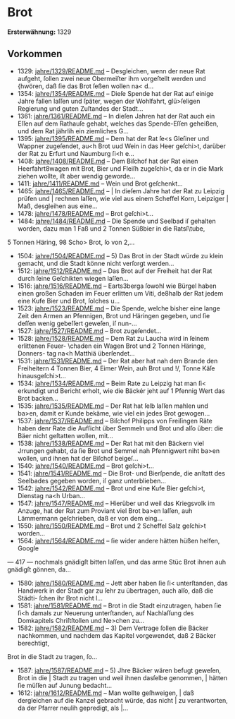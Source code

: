 # Brot

**Ersterwähnung:** 1329

## Vorkommen
- 1329: [jahre/1329/README.md](../jahre/1329/README.md) – Desgleichen, wenn der neue Rat aufgeht, ſollen zwei neue
Obermeiſter ihm vorgeſtellt werden und {hwören, daß ſie
das Brot ſeßen wollen na< d...
- 1354: [jahre/1354/README.md](../jahre/1354/README.md) – Dieſe Spende hat der Rat
auf einige Jahre fallen laſſen und ſpäter, wegen der
Wohlfahrt, glü>ſeligen Regierung und guten Zuſtandes
der Stadt...
- 1361: [jahre/1361/README.md](../jahre/1361/README.md) – In dieſen Jahren hat der Rat auch ein Eſſen auf
dem Rathauſe gehabt, welches das Spende-Eſſen geheißen,
und dem Rat jährlih ein ziemliches G...
- 1395: [jahre/1395/README.md](../jahre/1395/README.md) – Dem hat der Rat ſe<s Gleſiner und Wappner
zugeſendet, au<h Brot uud Wein in das Heer geſchi>t,
darüber der Rat zu Erfurt und Naumburg ſi<h e...
- 1408: [jahre/1408/README.md](../jahre/1408/README.md) – Dem Biſchof hat der Rat einen Heerfahrt8wagen mit
Brot, Bier und Fleiſh zugeſchi>t, da er in die Mark
ziehen wollte, iſt aber wendig geworde...
- 1411: [jahre/1411/README.md](../jahre/1411/README.md) – Wein und Brot geſchenkt...
- 1465: [jahre/1465/README.md](../jahre/1465/README.md) – |
In dieſem Jahre hat der Rat zu Leipzig prüfen und |
rechnen laſſen, wie viel aus einem Scheffel Korn, Leipziger |
Maß, desgleihen aus eine...
- 1478: [jahre/1478/README.md](../jahre/1478/README.md) – Brot geſchi>t...
- 1484: [jahre/1484/README.md](../jahre/1484/README.md) – Die Spende und Seelbad iſ gehalten worden, dazu
man 1 Faß und 2 Tonnen Süßbier in die Ratsſ\tube,

5 Tonnen Häring, 98 Scho> Brot, ſo von 2,...
- 1504: [jahre/1504/README.md](../jahre/1504/README.md) – 5) Das Brot in der Stadt würde zu klein gemacht,
und die Stadt könne nicht verſorgt werden...
- 1512: [jahre/1512/README.md](../jahre/1512/README.md) – Das Brot auf der Freiheit hat der Rat durch ſeine
Geſchikten wiegen laſſen...
- 1516: [jahre/1516/README.md](../jahre/1516/README.md) – Earts3berga ſowohl wie Bürgel haben einen großen
Schaden im Feuer erlitten um Viti, de8halb der Rat jedem
eine Kufe Bier und Brot, ſolches u...
- 1523: [jahre/1523/README.md](../jahre/1523/README.md) – Die Spende, welche bisher eine
lange Zeit den Armen an Pfennigen, Brot und Häringen
gegeben, und ſie deſſen wenig gebeſſert geweſen, iſ nun-...
- 1527: [jahre/1527/README.md](../jahre/1527/README.md) – Brot zugeſendet...
- 1528: [jahre/1528/README.md](../jahre/1528/README.md) – Dem Rat zu Laucha wird in ſeinem erlittenen Feuer-
\chaden ein Wagen Brot und 2 Tonnen Häringe, Donners-
tag na<h Matthiä überſendet...
- 1531: [jahre/1531/README.md](../jahre/1531/README.md) – Der Rat aber hat nah dem Brande den Freiheitern
4 Tonnen Bier, 4 Eimer Wein, auh Brot und !/, Tonne
Käſe hinausgeſchi>t...
- 1534: [jahre/1534/README.md](../jahre/1534/README.md) – Beim Rate zu Leipzig hat man ſi< erkundigt und
Bericht erholt, wie die Bäckér jeht auf 1 Pfennig Wert
das Brot backen...
- 1535: [jahre/1535/README.md](../jahre/1535/README.md) – Der Rat hat ſelb laſſen mahlen und ba>en, damit
er Kunde bekäme, wie viel ein jedes Brot gewogen...
- 1537: [jahre/1537/README.md](../jahre/1537/README.md) – Biſchof Philipps von Freiſingen Räte haben denr
Rate die Aufſicht über Semmeln und Brot und alſo über:
die Bäer nicht geſtatten wollen, mit...
- 1538: [jahre/1538/README.md](../jahre/1538/README.md) – Der Rat hat mit den Bäckern viel Jrrungen gehabt,
da ſie Brot und Semmel nah Pfennigwert niht ba>en
wollen, und ihnen hat der Biſchof beigeſ...
- 1540: [jahre/1540/README.md](../jahre/1540/README.md) – Brot geſchi>t...
- 1541: [jahre/1541/README.md](../jahre/1541/README.md) – Die Brot- und Bierſpende, die anſtatt des Seelbades
gegeben worden, iſ ganz unterblieben...
- 1542: [jahre/1542/README.md](../jahre/1542/README.md) – Brot
und eine Kufe Bier geſchi>t, Dienstag na<h Urban...
- 1547: [jahre/1547/README.md](../jahre/1547/README.md) – Hierüber und weil das Kriegsvolk im Anzuge, hat
der Rat zum Proviant viel Brot ba>en laſſen, auh
Lämmermann geſchrieben, daß er von dem eing...
- 1550: [jahre/1550/README.md](../jahre/1550/README.md) – Brot und 2 Scheffel Salz geſchi>t worden...
- 1564: [jahre/1564/README.md](../jahre/1564/README.md) – ſie wider andere hätten hüßen helfen,
Google


— 417 —
nochmals gnädigſt bitten laſſen, und das arme Stüc Brot
ihnen auh gnädigſt gönnen, da...
- 1580: [jahre/1580/README.md](../jahre/1580/README.md) – Jett
aber haben ſie ſi< unterſtanden, das Handwerk in der
Stadt gar zu ſehr zu übertragen, auch alſo, daß die Städti-
ſchen ihr Brot nicht l...
- 1581: [jahre/1581/README.md](../jahre/1581/README.md) – Brot in die
Stadt einzutragen, haben ſie ſi<h damals zur Neuerung
unterſtanden, auf Nachlaſſung des Domkapitels Chriſtſtollen
und Ne>chen zu...
- 1582: [jahre/1582/README.md](../jahre/1582/README.md) – 3) Dem Vertrage ſollen die Bäcker nachkommen, und
nachdem das Kapitel vorgewendet, daß 2 Bäcker berechtigt,

Brot in die Stadt zu tragen, ſo...
- 1587: [jahre/1587/README.md](../jahre/1587/README.md) – 5) Jhre Bäcker wären befugt geweſen, Brot in die |
Stadt zu tragen und weil ihnen dasſelbe genommen, |
hätten ſie müſſen auf Junung bedacht...
- 1612: [jahre/1612/README.md](../jahre/1612/README.md) – Man wollte geſhweigen, |
daß dergleichen auf die Kanzel gebracht würde, das nicht |
zu verantworten, da der Pfarrer neulih gepredigt, als |...
